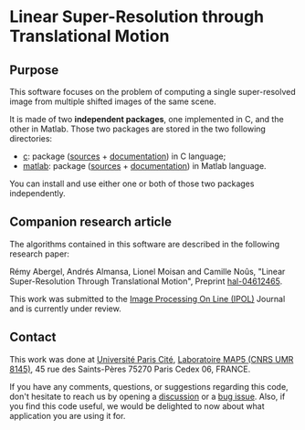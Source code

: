 # Linear Super-Resolution through Translational Motion

## Purpose

This software focuses on the problem of computing a single
super-resolved image from multiple shifted images of the same scene.

It is made of two **independent packages**, one implemented in C, and
the other in Matlab. Those two packages are stored in the two
following directories:

+ [c](c): package ([sources](c/src) + [documentation](c/README.md)) in C language;
+ [matlab](matlab): package ([sources](matlab/src) + [documentation](matlab/README.md)) in Matlab language.

You can install and use either one or both of those two packages
independently.

## Companion research article

The algorithms contained in this software are described in the
following research paper:

Rémy Abergel, Andrés Almansa, Lionel Moisan and Camille Noûs, "Linear
Super-Resolution Through Translational Motion", Preprint
[hal-04612465](https://hal.science/hal-04612465).

This work was submitted to the [Image Processing On Line
(IPOL)](https://www.ipol.im/) Journal and is currently under review.

## Contact

This work was done at [Université Paris Cité](https://u-paris.fr/),
[Laboratoire MAP5 (CNRS UMR
8145)](https://map5.mi.parisdescartes.fr/), 45 rue des Saints-Pères
75270 Paris Cedex 06, FRANCE.

If you have any comments, questions, or suggestions regarding this
code, don't hesitate to reach us by opening a
[discussion](https://github.com/remy-abergel/linear-superres/discussions)
or a [bug
issue](https://github.com/remy-abergel/linear-superres/issues). Also,
if you find this code useful, we would be delighted to now about what
application you are using it for.
